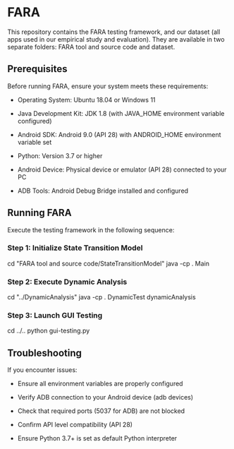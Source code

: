 # FARA
This repository contains the FARA testing framework, and our dataset (all apps used in our empirical study and evaluation). They are available in two separate folders: FARA tool and source code and dataset.

## Prerequisites
Before running FARA, ensure your system meets these requirements:

- Operating System: Ubuntu 18.04 or Windows 11

- Java Development Kit: JDK 1.8 (with JAVA_HOME environment variable configured)

- Android SDK: Android 9.0 (API 28) with ANDROID_HOME environment variable set

- Python: Version 3.7 or higher

- Android Device: Physical device or emulator (API 28) connected to your PC

- ADB Tools: Android Debug Bridge installed and configured

## Running FARA
Execute the testing framework in the following sequence:

### Step 1: Initialize State Transition Model
cd "FARA tool and source code/StateTransitionModel"
java -cp . Main

### Step 2: Execute Dynamic Analysis
cd "../DynamicAnalysis"
java -cp . DynamicTest dynamicAnalysis

### Step 3: Launch GUI Testing
cd ../..
python gui-testing.py

## Troubleshooting
If you encounter issues:

- Ensure all environment variables are properly configured

- Verify ADB connection to your Android device (adb devices)

- Check that required ports (5037 for ADB) are not blocked

- Confirm API level compatibility (API 28)

- Ensure Python 3.7+ is set as default Python interpreter